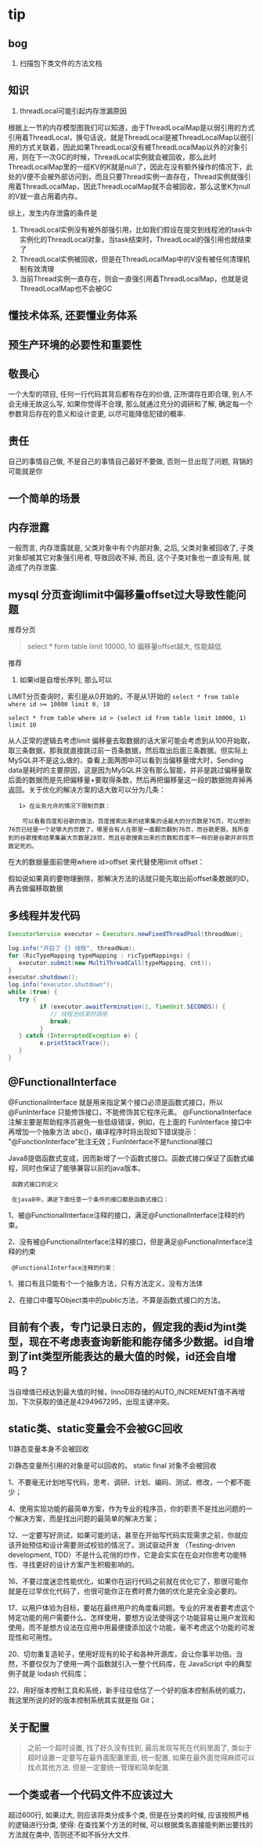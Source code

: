 # tip

## bog

1. 扫描包下类文件的方法文档

## 知识

1. threadLocal可能引起内存泄漏原因

根据上一节的内存模型图我们可以知道，由于ThreadLocalMap是以弱引用的方式引用着ThreadLocal，换句话说，就是ThreadLocal是被ThreadLocalMap以弱引用的方式关联着，因此如果ThreadLocal没有被ThreadLocalMap以外的对象引用，则在下一次GC的时候，ThreadLocal实例就会被回收，那么此时ThreadLocalMap里的一组KV的K就是null了，因此在没有额外操作的情况下，此处的V便不会被外部访问到，而且只要Thread实例一直存在，Thread实例就强引用着ThreadLocalMap，因此ThreadLocalMap就不会被回收，那么这里K为null的V就一直占用着内存。

综上，发生内存泄露的条件是

1. ThreadLocal实例没有被外部强引用，比如我们假设在提交到线程池的task中实例化的ThreadLocal对象，当task结束时，ThreadLocal的强引用也就结束了
2. ThreadLocal实例被回收，但是在ThreadLocalMap中的V没有被任何清理机制有效清理
3. 当前Thread实例一直存在，则会一直强引用着ThreadLocalMap，也就是说ThreadLocalMap也不会被GC

## 懂技术体系, 还要懂业务体系

## 预生产环境的必要性和重要性

## 敬畏心

一个大型的项目, 任何一行代码其背后都有存在的价值, 正所谓存在即合理, 别人不会无缘无故这么写, 如果你觉得不合理, 那么就通过充分的调研和了解, 确定每一个参数背后存在的意义和设计变更, 以尽可能降低犯错的概率.

## 责任

自己的事情自己做, 不是自己的事情自己最好不要做, 否则一旦出现了问题, 背锅的可能就是你

## 一个简单的场景

## 内存泄露

一般而言, 内存泄露就是, 父类对象中有个内部对象, 之后, 父类对象被回收了, 子类对象却被其它对象强引用者, 导致回收不掉, 而且, 这个子类对象也一直没有用, 就造成了内存泄露.

## mysql 分页查询limit中偏移量offset过大导致性能问题

推荐分页

> select * form table limit 10000, 10
> 偏移量offset越大, 性能越低

推荐

1. 如果id是自增长序列, 那么可以

LIMIT分页查询时，索引是从0开始的，不是从1开始的
`select * from table where id >= 10000 limit 0, 10`

`select * from table where id > (select id from table limit 10000, 1) limit 10`

  从人正常的逻辑去考虑limit 偏移量去取数据的话大家可能会考虑到从100开始取，取三条数据，那我就直接跳过前一百条数据，然后取出后面三条数据。但实际上MySQL并不是这么做的，查看上面两图中可以看到当偏移量增大时，Sending data是耗时的主要原因，这是因为MySQL并没有那么智能，并非是跳过偏移量取后面的数据而是先把偏移量+要取得条数，然后再把偏移量这一段的数据抛弃掉再返回。关于优化的解决方案的话大致可以分为几条：

       1> 在业务允许的情况下限制页数：

        可以看看百度和谷歌的做法，百度搜索出来的结果集的话最大的分页数是76页，可以想到76页已经是一个足够大的页数了，哪里会有人在那里一直翻页翻到76页，而谷歌更狠，我所查到的谷歌搜索结果集最大页数是28页，而且谷歌搜索出来的页数和百度不一样的是谷歌并非将页数定死的。

在大的数据量面前使用where id>offset 来代替使用limit offset：

假如说如果真的要物理删除，那解决方法的话就只能先取出前offset条数据的ID，再去做偏移取数据

## 多线程并发代码

```java
ExecutorService executor = Executors.newFixedThreadPool(threadNum);

log.info("开启了 {} 线程", threadNum);
for (RicTypeMapping typeMapping : ricTypeMappings) {
   executor.submit(new MultiThreadCall(typeMapping, cnt));
}
executor.shutdown();
log.info("executor.shutdown");
while (true) {
   try {
         if (executor.awaitTermination(1, TimeUnit.SECONDS)) {
            // 线程池结束时调用
            break;
         }
   } catch (InterruptedException e) {
         e.printStackTrace();
   }
}
```

## @FunctionalInterface

@FunctionalInterface 就是用来指定某个接口必须是函数式接口，所以 @FunInterface 只能修饰接口，不能修饰其它程序元素。
@FunctionalInterface 注解主要是帮助程序员避免一些低级错误，例如，在上面的 FunInterface 接口中再增加一个抽象方法 abc()，编译程序时将出现如下错误提示：
"@FunctionInterface"批注无效；FunInterface不是functional接口

 Java8提倡函数式变成，因而新增了一个函数式接口。函数式接口保证了函数式编程，同时也保证了能够兼容以前的java版本。

     函数式接口的定义

     在java8中，满足下面任意一个条件的接口都是函数式接口：

1、被@FunctionalInterface注释的接口，满足@FunctionalInterface注释的约束。

2、没有被@FunctionalInterface注释的接口，但是满足@FunctionalInterface注释的约束

     @FunctionalInterface注释的约束：

1、接口有且只能有个一个抽象方法，只有方法定义，没有方法体

2、在接口中覆写Object类中的public方法，不算是函数式接口的方法。

## 目前有个表，专门记录日志的，假定我的表id为int类型，现在不考虑表查询新能和能存储多少数据。id自增到了int类型所能表达的最大值的时候，id还会自增吗？

当自增值已经达到最大值的时候，InnoDB存储的AUTO_INCREMENT值不再增加，下次获取的值还是4294967295，出现主键冲突。

## static类、static变量会不会被GC回收

1)静态变量本身不会被回收

2)静态变量所引用的对象是可以回收的。
static final 对象不会被回收

1、不要毫无计划地写代码，思考、调研、计划、编码、测试、修改，一个都不能少；

4、使用实现功能的最简单方案，作为专业的程序员，你的职责不是找出问题的一个解决方案，而是找出问题的最简单的解决方案；

12、一定要写好测试，如果可能的话，甚至在开始写代码实现需求之前，你就应该开始预估和设计需要测试校验的情况了。测试驱动开发 （Testing-driven development, TDD）不是什么花俏的炒作，它是会实实在在会对你思考功能特性、寻找更好的设计方案产生积极影响的。

16、不要过度迷恋性能优化，如果你在运行代码之前就在优化它了，那很可能你就是在过早优化代码了，也很可能你正在费时费力做的优化是完全没必要的。

17、以用户体验为目标，要站在最终用户的角度看问题。专业的开发者要考虑这个特定功能的用户需要什么、怎样使用，要想方设法使得这个功能容易让用户发现和使用，而不是想方设法在应用中用最便捷添加这个功能，毫不考虑这个功能的可发现性和可用性。

20、切勿重复造轮子，使用好现有的轮子和各种开源库，会让你事半功倍。当然，不要仅仅为了使用一两个函数就引入一整个代码库，在 JavaScript 中的典型例子就是 lodash 代码库；

22、用好版本控制工具和系统，新手往往低估了一个好的版本控制系统的威力，我这里所说的好的版本控制系统其实就是指 Git；


## 关于配置

> 之前一个超时设置, 找了好久没有找到, 最后发现写死在代码里面了, 类似于超时设置一定要写在最外面配置里面, 统一配置, 如果在最外面觉得麻烦可以找点其他方法. 但是一定要统一管理和简单配置.













## 一个类或者一个代码文件不应该过大

超过600行, 如果过大, 则应该将类分成多个类, 但是在分类的时候, 应该按照严格的逻辑进行分类, 使得: 在查找某个方法的时候, 可以根据类名直接能判断出要找的方法就在类中, 否则还不如不拆分大文件.




